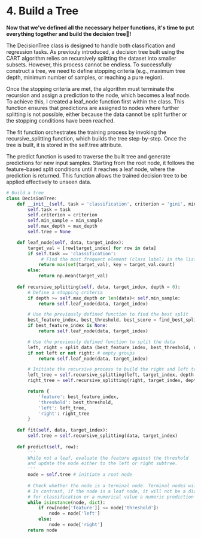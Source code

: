 # 4. Build a Tree
**Now that we've defined all the necessary helper functions, it's time to put everything together and build the decision tree🌳!**

The DecisionTree class is designed to handle both classification and regression tasks. As previouly introduced, a decision tree built using the CART algorithm relies on recursively splitting the dataset into smaller subsets. However, this process cannot be endless. To successfully construct a tree, we need to define stopping criteria (e.g., maximum tree depth, minimum number of samples, or reaching a pure region).

Once the stopping criteria are met, the algorithm must terminate the recursion and assign a prediction to the node, which becomes a leaf node. To achieve this, I created a leaf_node function first within the class. This function ensures that predictions are assigned to nodes where further splitting is not possible, either because the data cannot be split further or the stopping conditions have been reached. 

The fit function orchestrates the training process by invoking the recursive_splitting function, which builds the tree step-by-step. Once the tree is built, it is stored in the self.tree attribute.

The predict function is used to traverse the built tree and generate predictions for new input samples. Starting from the root node, it follows the feature-based split conditions until it reaches a leaf node, where the prediction is returned. This function allows the trained decision tree to be applied effectively to unseen data.

```python
# Build a tree
class DecisionTree:
    def __init__(self, task = 'classification', criterion = 'gini', min_sample=2, max_depth=None):
        self.task = task 
        self.criterion = criterion
        self.min_sample = min_sample
        self.max_depth = max_depth
        self.tree = None

    def leaf_node(self, data, target_index):
        target_val = [row[target_index] for row in data]
        if self.task == 'classification':
             # Find the most frequent element (class label) in the list
            return max(set(target_val), key = target_val.count)
        else:
            return np.mean(target_val)
    
    def recursive_splitting(self, data, target_index, depth = 0):
        # Define a stopping criteria 
        if depth >= self.max_depth or len(data)< self.min_sample:
            return self.leaf_node(data, target_index)

        # Use the previously defined function to find the best split
        best_feature_index, best_threshold, best_score = find_best_split(data, target_index)
        if best_feature_index is None:
            return self.leaf_node(data, target_index)

        # Use the previously defined function to split the data
        left, right = split_data (best_feature_index, best_threshold, data)
        if not left or not right: # empty groups
            return self.leaf_node(data, target_index)

        # Initiate the recursive process to build the right and left trees respectively 
        left_tree = self.recursive_splitting(left, target_index, depth + 1)
        right_tree = self.recursive_splitting(right, target_index, depth + 1)

        return {
            'feature': best_feature_index,
            'threshold': best_threshold,
            'left': left_tree,
            'right': right_tree
        }
    
    def fit(self, data, target_index):
        self.tree = self.recursive_splitting(data, target_index)
    
    def predict(self, row):
        '''
        While not a leaf, evaluate the feature against the threshold 
        and update the node either to the left or right subtree.
        '''
        node = self.tree # initiate a root node
        
        # Check whether the node is a terminal node. Terminal nodes will be stored in as dictionaries.
        # In contrast, if the node is a leaf node, it will not be a dictionary but a single value like a class label
        # for classification or a numerical value a numeric prediction for regression. In that case, the loop stops.  
        while isinstance(node, dict):  
            if row[node['feature']] <= node['threshold']:
                node = node['left']
            else:
                node = node['right']
        return node
```